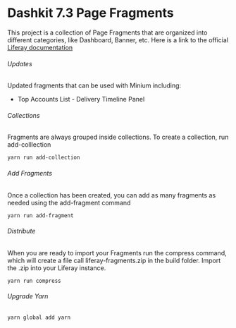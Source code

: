 # Dashkit 7.3 Page Fragments

This project is a collection of Page Fragments that are organized into different 
categories, like Dashboard, Banner, etc.  Here is a link to the official [Liferay documentation](https://github.com/liferay/generator-liferay-fragments)

###### Updates
Updated fragments that can be used with Minium including:
 - Top Accounts List     - Delivery Timeline Panel

###### Collections
Fragments are always grouped inside collections. To create a collection, run add-colllection
```
yarn run add-collection
```
###### Add Fragments
Once a collection has been created, you can add as many fragments as needed using the add-fragment command
```
yarn run add-fragment
```
###### Distribute
When you are ready to import your Fragments run the compress command, which will create a file call
liferay-fragments.zip in the build folder.  Import the .zip into your Liferay instance.
```
yarn run compress
```

###### Upgrade Yarn
```
yarn global add yarn
```